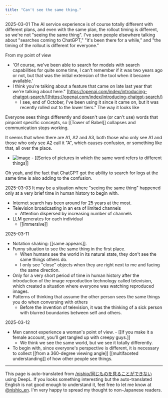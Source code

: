 ```yaml
---
title: "Can't see the same thing."
---
```



2025-03-01
The AI service experience is of course totally different with different plans, and even with the same plan, the rollout timing is different, so we're not "seeing the same thing".
I've seen people elsewhere talking about "searches coming to ChatGPT," "it's been there for a while," and "the timing of the rollout is different for everyone."

From my point of view
- 'Of course, we've been able to search for models with search capabilities for quite some time, I can't remember if it was two years ago or not, but that was the initial extension of the tool when it became available.'
- I think you're talking about a feature that came on late last year that we're talking about here." [https://openai.com/index/introducing-chatgpt-search/](https://openai.com/index/introducing-chatgpt-search/)
    - I see, end of October, I've been using it since it came on, but it was recently rolled out to the lower tiers."
The way it looks like

Everyone sees things differently and doesn't use (or can't use) words that pinpoint specific concepts, so [[Tower of Babel]] collapses and communication stops working.

It seems that when there are A1, A2 and A3, both those who only see A1 and those who only see A2 call it "A", which causes confusion, or something like that, all over the place.
- ![image](https://gyazo.com/9729653a3765e114dc0c7be1f2c4c9b3/thumb/1000)
        - [[Series of pictures in which the same word refers to different things]]

Oh yeah, and the fact that ChatGPT got the ability to search for logs at the same time is also adding to the confusion.

2025-03-03
It may be a situation where "seeing the same thing" happened only at a very brief time in human history to begin with.

- Internet search has been around for 25 years at the most.
- Television broadcasting in an era of limited channels
    - Attention dispersed by increasing number of channels
- LLM generates for each individual
    - [[immersive]]

2025-03-11
- Notation shaking: [[same appears]].
- Funny situation to see the same thing in the first place.
    - When humans see the world in its natural state, they don't see the same things others do.
    - I only see "close" objects when they are right next to me and facing the same direction.
- Only for a very short period of time in human history after the introduction of the image reproduction technology called television, which created a situation where everyone was watching reproduced images.
- Patterns of thinking that assume the other person sees the same things you do when conversing with others
    - Before the invention of television, it was the thinking of a sick person with blurred boundaries between self and others.

2025-03-12
- Men cannot experience a woman's point of view.
        - [[If you make it a female account, you'll get tangled up with creepy guys.]]
    - We think we see the same world, but we see it totally differently.
- To begin with, since everyone's perspective is different, it is necessary to collect [[from a 360-degree viewing angle]] [[multifaceted understanding]] of how other people see things.

---
This page is auto-translated from [/nishio/同じものを見ることができない](https://scrapbox.io/nishio/同じものを見ることができない) using DeepL. If you looks something interesting but the auto-translated English is not good enough to understand it, feel free to let me know at [@nishio_en](https://twitter.com/nishio_en). I'm very happy to spread my thought to non-Japanese readers.